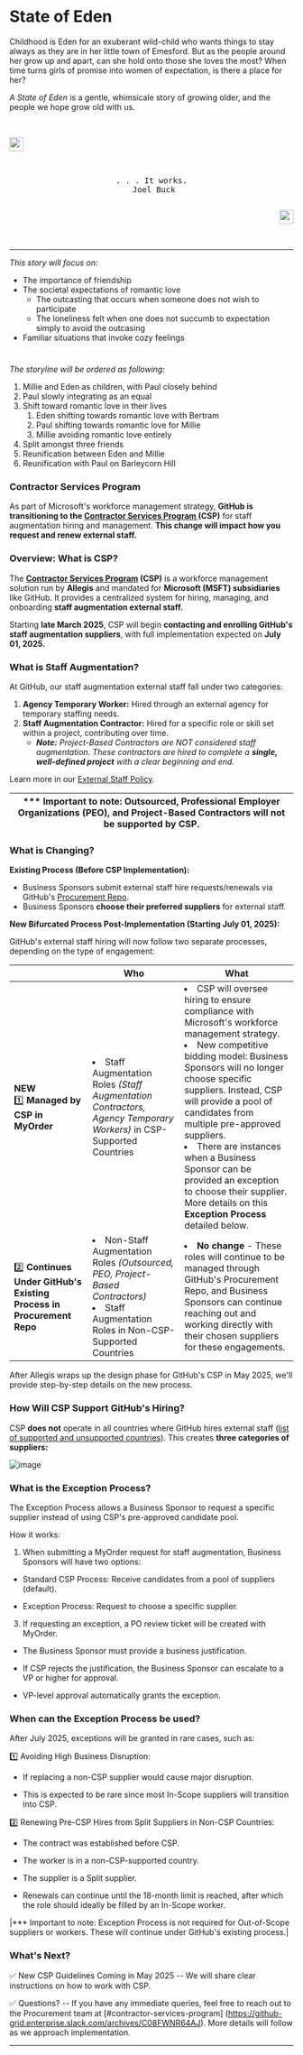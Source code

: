 # State of Eden
Childhood is Eden for an exuberant wild-child who wants things to stay always as they are in her little town of Emesford. But as the people around her grow up and apart, can she hold onto those she loves the most? When time turns girls of promise into women of expectation, is there a place for her?

_A State of Eden_ is a gentle, whimsicale story of growing older, and the people we hope grow old with us.

&nbsp;

<img src="https://github.com/talisacloward/State-of-Eden/assets/171096394/107acd26-835c-468b-8c42-bd9c052e223d" height="25" width="25">

<pre> <p align="center">. . . It works.
  Joel Buck </pre>

<p align="right"><img src="https://github.com/talisacloward/State-of-Eden/assets/171096394/8770b9ed-bbef-4af2-ba77-b3de48aeaea2" height="25" width="25">

&nbsp; 

---

_This story will focus on:_
* The importance of friendship
* The societal expectations of romantic love
  - The outcasting that occurs when someone does not wish to participate
  - The loneliness felt when one does not succumb to expectation simply to avoid the outcasing
* Familiar situations that invoke cozy feelings

#

_The storyline will be ordered as following:_
1. Millie and Eden as children, with Paul closely behind
2. Paul slowly integrating as an equal
3. Shift toward romantic love in their lives
   1. Eden shifting towards romantic love with Bertram
   2. Paul shifting towards romantic love for Millie
   3. Millie avoiding romantic love entirely
4. Split amongst three friends
5. Reunification between Eden and Millie
6. Reunification with Paul on Barleycorn Hill


### Contractor Services Program

As part of Microsoft's workforce management strategy, **GitHub is transitioning to the [Contractor Services Program ](https://microsoft.sharepoint.com/teams/MyProcureWeb/SitePages/ContractorServicesProgram.aspx)(CSP)** for staff augmentation hiring and management. **This change will impact how you request and renew external staff.**

### Overview: What is CSP?

The **[Contractor Services Program](https://microsoft.sharepoint.com/teams/MyProcureWeb/SitePages/ContractorServicesProgram.aspx) (CSP)** is a workforce management solution run by **Allegis** and mandated for **Microsoft (MSFT) subsidiaries** like GitHub. It provides a centralized system for hiring, managing, and onboarding **staff augmentation external staff.**

Starting **late March 2025**, CSP will begin **contacting and enrolling GitHub's staff augmentation suppliers**, with full implementation expected on **July 01, 2025.**

### What is Staff Augmentation?

At GitHub, our staff augmentation external staff fall under two categories: 

1.  **Agency Temporary Worker:** Hired through an external agency for temporary staffing needs. 
2.  **Staff Augmentation Contractor:** Hired for a specific role or skill set within a project, contributing over time.
    - _**Note:** Project-Based Contractors are NOT considered staff augmentation. These contractors are hired to complete a **single, well-defined project** with a clear beginning and end._

Learn more in our [External Staff Policy](https://github-hr.zendesk.com/hc/en-us/articles/20213577360788-External-Staff-Policy).

|*** Important to note: Outsourced, Professional Employer Organizations (PEO), and Project-Based Contractors will not be supported by CSP.|
|---|

### What is Changing?

**Existing Process (Before CSP Implementation):**

-   Business Sponsors submit external staff hire requests/renewals via GitHub's [Procurement Repo](https://github.com/github/Procurement/).
-   Business Sponsors **choose their preferred suppliers** for external staff.

**New Bifurcated Process Post-Implementation (Starting July 01, 2025):**

GitHub's external staff hiring will now follow two separate processes, depending on the type of engagement:

| | Who | What |
|---|---|---|
| **NEW** <br> 1️⃣ **Managed by CSP in MyOrder** | </li><li>Staff Augmentation Roles _(Staff Augmentation Contractors, Agency Temporary Workers)_ in CSP-Supported Countries | </li><li>CSP will oversee hiring to ensure compliance with Microsoft's workforce management strategy.</li><li>New competitive bidding model: Business Sponsors will no longer choose specific suppliers. Instead, CSP will provide a pool of candidates from multiple pre-approved suppliers.</li><li>There are instances when a Business Sponsor can be provided an exception to choose their supplier. More details on this **Exception Process** detailed below.|
|  2️⃣ **Continues Under GitHub's Existing Process in Procurement Repo** | </li><li>Non-Staff Augmentation Roles _(Outsourced, PEO, Project-Based Contractors)_</li><li>Staff Augmentation Roles in Non-CSP-Supported Countries|</li><li>**No change** - These roles will continue to be managed through GitHub's Procurement Repo, and Business Sponsors can continue reaching out and working directly with their chosen suppliers for these engagements.|

After Allegis wraps up the design phase for GitHub's CSP in May 2025, we'll provide step-by-step details on the new process.

### How Will CSP Support GitHub's Hiring?

CSP **does not** operate in all countries where GitHub hires external staff ([list of supported and unsupported countries](https://drive.google.com/file/d/1rdblZ1m_L8CIqtSW7DpyVsZmYqmN7VPx/view?usp=sharing)). This creates **three categories of suppliers:**

![image](https://drive.google.com/file/d/1ve3cqUpG4LwQ5YI3DEv8blx5ASaApEIg/view?usp=drive_link)

### What is the Exception Process?

The Exception Process allows a Business Sponsor to request a specific supplier instead of using CSP's pre-approved candidate pool.

How it works:

1.  When submitting a MyOrder request for staff augmentation, Business Sponsors will have two options:

-   Standard CSP Process: Receive candidates from a pool of suppliers (default).

-   Exception Process: Request to choose a specific supplier.

3.  If requesting an exception, a PO review ticket will be created with MyOrder.

-   The Business Sponsor must provide a business justification.

-   If CSP rejects the justification, the Business Sponsor can escalate to a VP or higher for approval.

-   VP-level approval automatically grants the exception.

### When can the Exception Process be used?

After July 2025, exceptions will be granted in rare cases, such as:

1️⃣ Avoiding High Business Disruption:

-   If replacing a non-CSP supplier would cause major disruption.

-   This is expected to be rare since most In-Scope suppliers will transition into CSP.

2️⃣ Renewing Pre-CSP Hires from Split Suppliers in Non-CSP Countries:

-   The contract was established before CSP.

-   The worker is in a non-CSP-supported country.

-   The supplier is a Split supplier.

-   Renewals can continue until the 18-month limit is reached, after which the role should ideally be filled by an In-Scope worker.

|*** Important to note:  Exception Process is not required for Out-of-Scope suppliers or workers. These will continue under GitHub's existing process.|

### What's Next?

✅ New CSP Guidelines Coming in May 2025 -- We will share clear instructions on how to work with CSP.

✅ Questions? -- If you have any immediate queries, feel free to reach out to the Procurement team at [#contractor-services-program] (https://github-grid.enterprise.slack.com/archives/C08FWNR64AJ). More details will follow as we approach implementation.

---
